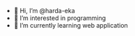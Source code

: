 - 👋 Hi, I’m @harda-eka
- 👀 I’m interested in programming
- 🌱 I’m currently learning web application

<!---
harda-eka/harda-eka is a ✨ special ✨ repository because its `README.md` (this file) appears on your GitHub profile.
You can click the Preview link to take a look at your changes.
--->

